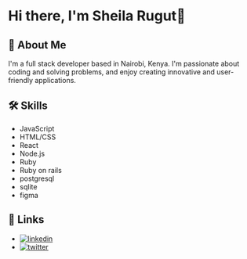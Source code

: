 # Hi there, I'm Sheila Rugut👋 
## 🚀 About Me
I'm a full stack developer based in Nairobi, Kenya. I'm passionate about coding and solving problems, and enjoy creating innovative and user-friendly applications.
## 🛠 Skills
- JavaScript
- HTML/CSS
- React
- Node.js
- Ruby
- Ruby on rails
- postgresql
- sqlite
- figma
## 🔗 Links
- [![linkedin](https://img.shields.io/badge/linkedin-0A66C2?style=for-the-badge&logo=linkedin&logoColor=white)](https://www.linkedin.com/in/sheila-rugut)
- [![twitter](https://img.shields.io/badge/twitter-1DA1F2?style=for-the-badge&logo=twitter&logoColor=white)](https://twitter.com/sheilash333)

<!--
**Sheila-Rugut/Sheila-Rugut** is a ✨ _special_ ✨ repository because its `README.md` (this file) appears on your GitHub profile.

Here are some ideas to get you started:

- 🔭 I’m currently working on ...
- 🌱 I’m currently learning ...
- 👯 I’m looking to collaborate on ...
- 🤔 I’m looking for help with ...
- 💬 Ask me about ...
- 📫 How to reach me: ...
- 😄 Pronouns: ...
- ⚡ Fun fact: ...
-->
